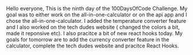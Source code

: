 Hello everyone,
This is the ninth day of the 100DaysOfCode Challenge.
My goal was to either work on the all-in-one-calculator or on the api app and I chose the all-in-one-calculator.
I added the temperature converter feature and I also worked on the tech dudes website ( changed the colors a bit, made it reponsive etc). I also pracitce a bit of new react hooks today.
My goals for tomorrow are to add the currency converter feature in the calculator, complete the tech dudes website and pracitce React Hooks.


